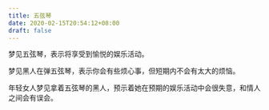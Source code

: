 ```yaml
---
title: 五弦琴
date: 2020-02-15T20:54:12+08:00
draft: false
---
```


梦见五弦琴，表示将享受到愉悦的娱乐活动。

梦见黑人在弹五弦琴，表示你会有些烦心事，但短期内不会有太大的烦恼。

年轻女人梦见拿着五弦琴的黑人，预示着她在预期的娱乐活动中会很失意，和情人之间会有误会。

